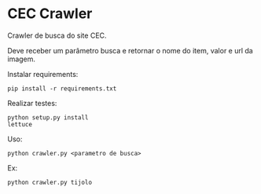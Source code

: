 CEC Crawler
===========

Crawler de busca do site CEC.

Deve receber um parâmetro busca e retornar o nome do item, valor e url da imagem.


Instalar requirements:

    pip install -r requirements.txt


Realizar testes:

    python setup.py install
    lettuce



Uso:

    python crawler.py <parametro de busca>

Ex:

    python crawler.py tijolo
